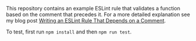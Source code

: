 This repository contains an example ESLint rule that validates a function based on the comment that precedes it. For a more detailed explanation see my blog post [Writing an ESLint Rule That Depends on a Comment](https://www.dgendill.com/posts/programming/2019-04-02-eslint-custom-comment-rule.html).

To test, first run `npm install` and then `npm run test`.